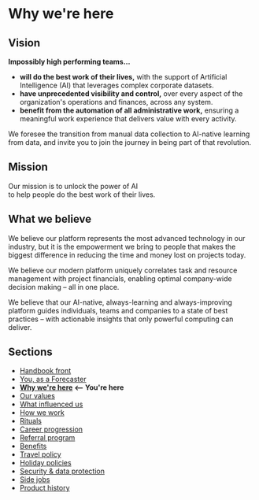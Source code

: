 # Why we're here

## Vision

**Impossibly high performing teams...**

* **will do the best work of their lives,** with the support of Artificial Intelligence (AI) that leverages complex corporate datasets.
* **have unprecedented visibility and control,** over every aspect of the organization's operations and finances, across any system.
* **benefit from the automation of all administrative work,** ensuring a meaningful work experience that delivers value with every activity.

We foresee the transition from manual data collection to AI-native learning from data, and invite you to join the journey in being part of that revolution.

## Mission
Our mission is to unlock the power of AI <br />
to help people do the best work of their lives.


## What we believe

We believe our platform represents the most advanced technology in our industry, but it is the empowerment we bring to people that makes the biggest difference in reducing the time and money lost on projects today.

We believe our modern platform uniquely correlates task and resource management with project financials, enabling optimal company-wide decision making – all in one place.

We believe that our AI-native, always-learning and always-improving platform guides individuals, teams and companies to a state of best practices – with actionable insights that only powerful computing can deliver.

## Sections
* [Handbook front](README.md)
* [You, as a Forecaster](you-as-a-forecaster.md)
* **[Why we're here](why-we-are-here.md) <-- You're here**
* [Our values](our-values.md)
* [What influenced us](what-influenced-us.md)
* [How we work](how-we-work.md)
* [Rituals](rituals.md)
* [Career progression](career-progression.md)
* [Referral program](referral-program.md)
* [Benefits](benefits.md)
* [Travel policy](travel-policy.md)
* [Holiday policies](holiday-policies.md)
* [Security & data protection](security-data-protection.md)
* [Side jobs](side-jobs.md)
* [Product history](product-history.md)
